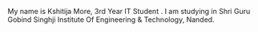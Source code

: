 My name is Kshitija More, 3rd Year IT Student . I am studying in Shri Guru Gobind Singhji Institute Of Engineering & Technology, Nanded. 
